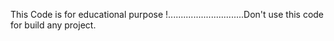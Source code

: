 This Code is for educational purpose !..............................Don't use this code for build any project.

